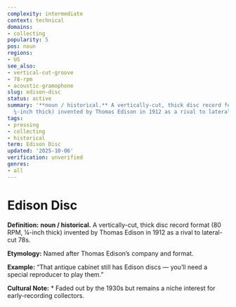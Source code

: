 ```yaml
---
complexity: intermediate
context: technical
domains:
- collecting
popularity: 5
pos: noun
regions:
- US
see_also:
- vertical-cut-groove
- 78-rpm
- acoustic-gramophone
slug: edison-disc
status: active
summary: '**noun / historical.** A vertically-cut, thick disc record format (80 RPM,
  ¼-inch thick) invented by Thomas Edison in 1912 as a rival to lateral-cut 78s.'
tags:
- pressing
- collecting
- historical
term: Edison Disc
updated: '2025-10-06'
verification: unverified
genres:
- all
---
```


# Edison Disc

**Definition:** **noun / historical.** A vertically-cut, thick disc record format (80 RPM, ¼-inch thick) invented by Thomas Edison in 1912 as a rival to lateral-cut 78s.

**Etymology:** Named after Thomas Edison’s company and format.

**Example:** “That antique cabinet still has Edison discs — you’ll need a special reproducer to play them.”

**Cultural Note:** * Faded out by the 1930s but remains a niche interest for early-recording collectors.

